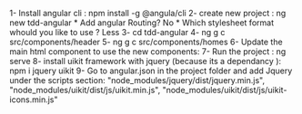 1- Install angular cli : npm install -g @angula/cli
2- create new project : ng new tdd-angular
        * Add angular Routing? No
        * Which stylesheet format whould you like to use ? Less
3- cd tdd-angular
4- ng g c src/components/header
5- ng g c src/components/homes
6- Update the main html component to use the new components:
        <app-header></app-header>
        <app-homes></app-homes>
7- Run the project : ng serve
8- install uikit framework with jquery (because its a dependancy ): npm i jquery uikit
9- Go to angular.json in the project folder and add Jquery under the scripts section:
            "node_modules/jquery/dist/jquery.min.js",
            "node_modules/uikit/dist/js/uikit.min.js",
            "node_modules/uikit/dist/js/uikit-icons.min.js"
